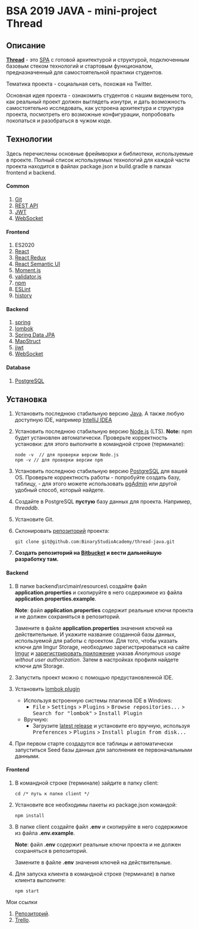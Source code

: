 # BSA 2019 JAVA - mini-project Thread

## Описание
[**Thread**](git@github.com:BinaryStudioAcademy/thread-java.git) - это [SPA](https://medium.com/NeotericEU/single-page-application-vs-multiple-page-application-2591588efe58 "SPA") с готовой архитектурой и структурой, подключенным базовым стеком технологий и стартовым функционалом, предназначенный для самостоятельной практики студентов.

Тематика проекта - социальная сеть, похожая на Twitter.

Основная идея проекта -  ознакомить студентов с нашим виденьем того, как реальный проект должен выглядеть изнутри, и дать возможность самостоятельно исследовать, как устроена архитектура и структура проекта, посмотреть его возможные конфигурации, попробовать покопаться и разобраться в чужом коде.


## Технологии

Здесь перечислены основные фреймворки и библиотеки, используемые в проекте. Полный список используемых технологий для каждой части проекта находится в файлах package.json и build.gradle в папках frontend и backend.

#### Common
1. [Git](https://git-scm.com/book/ru/v1/%D0%92%D0%B2%D0%B5%D0%B4%D0%B5%D0%BD%D0%B8%D0%B5-%D0%9E%D1%81%D0%BD%D0%BE%D0%B2%D1%8B-Git "Git")
1. [REST API](https://www.restapitutorial.com/lessons/restquicktips.html "REST API")
1. [JWT](https://en.wikipedia.org/wiki/JSON_Web_Token "JWT")
1. [WebSocket](https://en.wikipedia.org/wiki/WebSocket "WebSocket")

#### Frontend
1. ES2020
1. [React](https://reactjs.org/docs/getting-started.html "React")
1. [React Redux](https://redux.js.org/introduction/getting-started "React Redux")
1. [React Semantic UI](https://react.semantic-ui.com/ "React Semantic UI")
1. [Moment.js](https://momentjs.com/ "Moment.js")
1. [validator.js](https://www.npmjs.com/package/validator "validator.js")
1. [npm](https://en.wikipedia.org/wiki/Npm_(software))
1. [ESLint](https://eslint.org/docs/user-guide/getting-started "ESLint")
1. [history](https://www.npmjs.com/package/history "history")

#### Backend
1. [spring](https://spring.io/ "spring")
1. [lombok](https://projectlombok.org/ "lombok")
1. [Spring Data JPA](https://spring.io/projects/spring-data-jpa "Spring Data JPA")
1. [MapStruct](https://mapstruct.org/ "MapStruct")
1. [jjwt](https://github.com/jwtk/jjwt "jjwt")
1. [WebSocket](https://docs.spring.io/spring-framework/docs/5.0.0.BUILD-SNAPSHOT/spring-framework-reference/html/websocket.html "WebSocket")

#### Database
1. [PostgreSQL](https://www.postgresql.org/download/ "PostgreSQL")

## Установка

1. Установить последнюю стабильную версию [Java](https://www.java.com/en/download/ "Java"). А также любую доступную IDE, например [IntelliJ IDEA](https://www.jetbrains.com/idea/download/#section=windows "IntelliJ IDEA")

1. Установить последнюю стабильную версию [Node.js](https://nodejs.org/en/ "Node.js") (LTS). **Note:** npm будет установлен автоматически. Проверьте корректность установки: для этого выполните в командной строке (терминале):

    ```
   node -v  // для проверки версии Node.js
   npm -v // для проверки версии npm
    ```

1. Установить последнюю стабильную версию [PostgreSQL](https://www.postgresql.org/download/ "PostgreSQL") для вашей OS. Проверьте корректность работы - попробуйте создать базу, таблицу, - для этого можете использовать [pgAdmin](https://www.pgadmin.org/ "pgAdmin") или другой удобный способ, который найдете.

1. Создайте в PostgreSQL **пустую** базу данных для проекта. Например, *threaddb*.

1. Установите Git.

1. Склонировать [репозиторий](https://github.com/BinaryStudioAcademy/thread-java) проекта:

    ```
    git clone git@github.com:BinaryStudioAcademy/thread-java.git
    ```
    
1. **Создать репозиторий на [Bitbucket](https://bitbucket.org/) и вести дальнейшую разработку там.**

#### Backend


1.  В папке backend\src\main\resources\ создайте файл **application.properties** и скопируйте в него содержимое из файла **application.properties.example**.

	**Note**: файл **application.properties** содержит реальные ключи проекта и не должен сохраняться в репозиторий.

	Замените в файле **application.properties** значения ключей на действительные. И укажите название созданной базы данных, используемой для работы с проектом.
	Для того, чтобы указать ключи для Imgur Storage, необходимо зарегистрироваться на сайте [Imgur](https://imgur.com/register "Imgur") и [зарегистрировать приложение](https://api.imgur.com/oauth2/addclient) указав *Anonymous usage without user authorization*. Затем в настройках профиля найдете ключи для Storage.

1. Запустить проект можно с помощью предустановленной IDE.

1. Установить [lombok plugin](https://github.com/mplushnikov/lombok-intellij-plugin)
    - Используя встроенную системы плагинов IDE в Windows:
        - <kbd>File</kbd> > <kbd>Settings</kbd> > <kbd>Plugins</kbd> > <kbd>Browse repositories...</kbd> > <kbd>Search for "lombok"</kbd> > <kbd>Install Plugin</kbd>
    - Вручную:
        - Загрузите [latest release](https://github.com/mplushnikov/lombok-intellij-plugin/releases/latest) и установите его вручную, используя <kbd>Preferences</kbd> > <kbd>Plugins</kbd> > <kbd>Install plugin from disk...</kbd>

1. При первом старте создадутся все таблицы и автоматически запуститься Seed базы данных для заполнения ее первоначальными данными.

#### Frontend

1. В командной строке (терминале) зайдите в папку client:

    ```
    cd /* путь к папке client */
    ```

2. Установите все необходимы пакеты из package.json командой:

    ```
    npm install
    ```

3.  В папке client создайте файл **.env** и скопируйте в него содержимое из файла **.env.example**.

	**Note**: файл **.env** содержит реальные ключи проекта и не должен сохраняться в репозиторий.

	Замените в файле **.env** значения ключей на действительные.
    
4. Для запуска клиента в командной строке (терминале) в папке клиента выполните:

    ```
    npm start
    ```
    

Мои ссылки
1. [Репозиторий](https://bitbucket.org/Keep-Simple/mini-java/src/master/).
2. [Trello](https://trello.com/b/PSZYowy9/mini-java).
